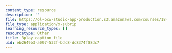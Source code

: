 ```yaml
---
content_type: resource
description: ''
file: https://ol-ocw-studio-app-production.s3.amazonaws.com/courses/18-01sc-single-variable-calculus-fall-2010/eb2649b3a097532fbdc8dc8374f88dc7_7K1sB05pE0A.vtt
file_type: application/x-subrip
learning_resource_types: []
resourcetype: Other
title: 3play caption file
uid: eb2649b3-a097-532f-bdc8-dc8374f88dc7
---
```

